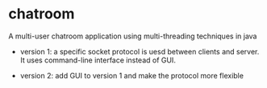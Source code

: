 # chatroom

A multi-user chatroom application using multi-threading techniques in java

- version 1:  a specific socket protocol is uesd between clients and server. It uses command-line interface instead of  GUI. 

- version 2: add GUI to version 1 and make the protocol more flexible
